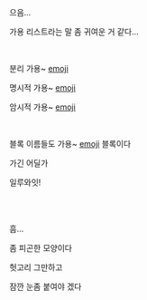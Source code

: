 으음...

가용 리스트라는 말 좀 귀여운 거 같다...

<br>


분리 가용~ [emoji](emoji:marie_smile)

명시적 가용~ [emoji](emoji:marie_see)

암시적 가용~ [emoji](emoji:marie_scared)

<br>

블록 이름들도 가용~ [emoji](emoji:marie_scared) 블록이다

가긴 어딜가

일루와잇!


<br>


<br>

흠...

좀 피곤한 모양이다 

헛고리 그만하고

잠깐 눈좀 붙여야 겠다